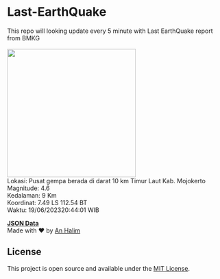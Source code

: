 # Last-EarthQuake
This repo will looking update every 5 minute with Last EarthQuake report from BMKG
<br>
<br>
<img src="https://static.bmkg.go.id/20230619204401.mmi.jpg" width="300"/>
<br>
Lokasi: Pusat gempa berada di darat 10 km Timur Laut Kab. Mojokerto <br>
Magnitude: 4.6 <br>
Kedalaman: 9 Km <br>
Koordinat: 7.49 LS 112.54 BT <br>
Waktu: 19/06/202320:44:01 WIB <br>

<a href="./data/data.json">**JSON Data**</a>
<br>
Made with ❤️ by <a href="https://github.com/an-halim">An Halim</a>
## License

This project is open source and available under the [MIT License](LICENSE).
